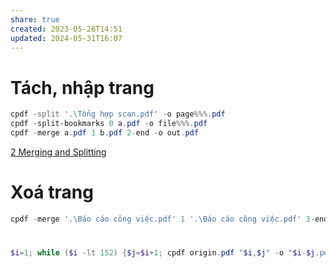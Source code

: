 ```yaml
---
share: true
created: 2023-05-26T14:51
updated: 2024-05-31T16:07
---
```

# Tách, nhập trang
```PowerShell
cpdf -split '.\Tổng hợp scan.pdf' -o page%%%.pdf
cpdf -split-bookmarks 0 a.pdf -o file%%%.pdf
cpdf -merge a.pdf 1 b.pdf 2-end -o out.pdf
```

[2 Merging and Splitting](https://www.coherentpdf.com/cpdfmanual/cpdfmanualch2.html)

# Xoá trang
```PowerShell
cpdf -merge '.\Báo cáo công việc.pdf' 1 '.\Báo cáo công việc.pdf' 3-end -o '.\Báo cáo công việc.pdf'
```

# 
```PowerShell
$i=1; while ($i -lt 152) {$j=$i+1; cpdf origin.pdf "$i,$j" -o "$i-$j.pdf"; $i=$i+2} 
```